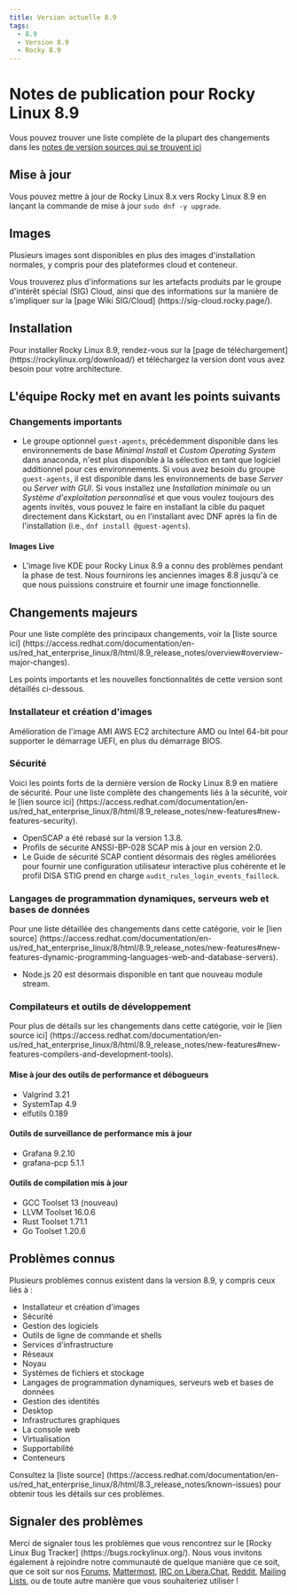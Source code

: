 ```yaml
---
title: Version actuelle 8.9
tags:
  - 8.9
  - Version 8.9
  - Rocky 8.9
---
```


# Notes de publication pour Rocky Linux 8.9

Vous pouvez trouver une liste complète de la plupart des changements dans les [notes de version sources qui se trouvent ici](https://access.redhat.com/documentation/en-us/red_hat_enterprise_linux/8/html/8.9_release_notes/index)

## Mise à jour

Vous pouvez mettre à jour de Rocky Linux 8.x vers Rocky Linux 8.9 en lançant la commande de mise à jour `sudo dnf -y upgrade`.

## Images

Plusieurs images sont disponibles en plus des images d'installation normales, y compris pour des plateformes cloud et conteneur.

Vous trouverez plus d'informations sur les artefacts produits par le groupe d'intérêt spécial (SIG) Cloud, ainsi que des informations sur la manière de s'impliquer sur la \[page Wiki SIG/Cloud] (https\://sig-cloud.rocky.page/).

## Installation

Pour installer Rocky Linux 8.9, rendez-vous sur la \[page de téléchargement] (https\://rockylinux.org/download/) et téléchargez la version dont vous avez besoin pour votre architecture.

## L'équipe Rocky met en avant les points suivants

### Changements importants

- Le groupe optionnel `guest-agents`, précédemment disponible dans les environnements de base _Minimal Install_ et _Custom Operating System_ dans anaconda, n'est plus disponible à la sélection en tant que logiciel additionnel pour ces environnements. Si vous avez besoin du groupe `guest-agents`, il est disponible dans les environnements de base _Server_ ou _Server with GUI_. Si vous installez une _Installation minimale_ ou un _Système d'exploitation personnalisé_ et que vous voulez toujours des agents invités, vous pouvez le faire en installant la cible du paquet directement dans Kickstart, ou en l'installant avec DNF après la fin de l'installation (i.e., `dnf install @guest-agents`).

#### Images Live

- L'image live KDE pour Rocky Linux 8.9 a connu des problèmes pendant la phase de test. Nous fournirons les anciennes images 8.8 jusqu'à ce que nous puissions construire et fournir une image fonctionnelle.

## Changements majeurs

Pour une liste complète des principaux changements, voir la \[liste source ici] (https\://access.redhat.com/documentation/en-us/red\_hat\_enterprise\_linux/8/html/8.9\_release\_notes/overview#overview-major-changes).

Les points importants et les nouvelles fonctionnalités de cette version sont détaillés ci-dessous.

### Installateur et création d'images

Amélioration de l'image AMI AWS EC2 architecture AMD ou Intel 64-bit pour supporter le démarrage UEFI, en plus du démarrage BIOS.

### Sécurité

Voici les points forts de la dernière version de Rocky Linux 8.9 en matière de sécurité. Pour une liste complète des changements liés à la sécurité, voir le \[lien source ici] (https\://access.redhat.com/documentation/en-us/red\_hat\_enterprise\_linux/8/html/8.9\_release\_notes/new-features#new-features-security).

- OpenSCAP a été rebasé sur la version 1.3.8.
- Profils de sécurité ANSSI-BP-028 SCAP mis à jour en version 2.0.
- Le Guide de sécurité SCAP contient désormais des règles améliorées pour fournir une configuration utilisateur interactive plus cohérente et le profil DISA STIG prend en charge `audit_rules_login_events_faillock`.

### Langages de programmation dynamiques, serveurs web et bases de données

Pour une liste détaillée des changements dans cette catégorie, voir le \[lien source] (https\://access.redhat.com/documentation/en-us/red\_hat\_enterprise\_linux/8/html/8.9\_release\_notes/new-features#new-features-dynamic-programming-languages-web-and-database-servers).

- Node.js 20 est désormais disponible en tant que nouveau module stream.

### Compilateurs et outils de développement

Pour plus de détails sur les changements dans cette catégorie, voir le \[lien source ici] (https\://access.redhat.com/documentation/en-us/red\_hat\_enterprise\_linux/8/html/8.9\_release\_notes/new-features#new-features-compilers-and-development-tools).

#### Mise à jour des outils de performance et débogueurs

- Valgrind 3.21
- SystemTap 4.9
- elfutils 0.189

#### Outils de surveillance de performance mis à jour

- Grafana 9.2.10
- grafana-pcp 5.1.1

#### Outils de compilation mis à jour

- GCC Toolset 13 (nouveau)
- LLVM Toolset 16.0.6
- Rust Toolset 1.71.1
- Go Toolset 1.20.6

## Problèmes connus

Plusieurs problèmes connus existent dans la version 8.9, y compris ceux liés à :

- Installateur et création d'images
- Sécurité
- Gestion des logiciels
- Outils de ligne de commande et shells
- Services d'infrastructure
- Réseaux
- Noyau
- Systèmes de fichiers et stockage
- Langages de programmation dynamiques, serveurs web et bases de données
- Gestion des identités
- Desktop
- Infrastructures graphiques
- La console web
- Virtualisation
- Supportabilité
- Conteneurs

Consultez la \[liste source] (https\://access.redhat.com/documentation/en-us/red\_hat\_enterprise\_linux/8/html/8.3\_release\_notes/known-issues) pour obtenir tous les détails sur ces problèmes.

## Signaler des problèmes

Merci de signaler tous les problèmes que vous rencontrez sur le \[Rocky Linux Bug Tracker] (https\://bugs.rockylinux.org/). Nous vous invitons également à rejoindre notre communauté de quelque manière que ce soit, que ce soit sur nos [Forums](https://forums.rockylinux.org), [Mattermost](https://chat.rockylinux.org), [IRC on Libera.Chat](irc://irc.liberachat/rockylinux), [Reddit](https://reddit.com/r/rockylinux), [Mailing Lists](https://lists.resf.org), ou de toute autre manière que vous souhaiteriez utiliser !
